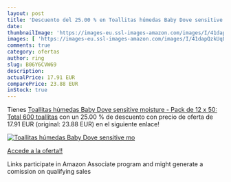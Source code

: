 ```yaml
---
layout: post
title: 'Descuento del 25.00 % en Toallitas húmedas Baby Dove sensitive mo'
date: 
thumbnailImage: 'https://images-eu.ssl-images-amazon.com/images/I/41dapQzkUqL._SL200_.jpg'
images: [ 'https://images-eu.ssl-images-amazon.com/images/I/41dapQzkUqL._SL200_.jpg' ]
comments: true
category: ofertas
author: ring
slug: B06Y6CVW69
description:
actualPrice: 17.91 EUR
comparePrice: 23.88 EUR
inStock: true
---
```


Tienes [Toallitas húmedas Baby Dove sensitive moisture - Pack de 12 x 50: Total 600 toallitas](https://www.amazon.es/dp/B06Y6CVW69/?tag=tolees-21) con un 25.00 % de descuento con precio de oferta de 17.91 EUR (original: 23.88 EUR) en el siguiente enlace!

[![Toallitas húmedas Baby Dove sensitive mo](https://images-eu.ssl-images-amazon.com/images/I/41dapQzkUqL._SL200_.jpg)](https://www.amazon.es/dp/B06Y6CVW69/?tag=tolees-21)

[Accede a la oferta!!](https://www.amazon.es/dp/B06Y6CVW69/?tag=tolees-21)

Links participate in Amazon Associate program and might generate a comission on qualifying sales


